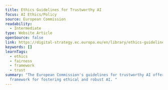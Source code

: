 ```yaml
---
title: Ethics Guidelines for Trustworthy AI
focus: AI Ethics/Policy
source: European Commission
readability:
  - Intermediate
type: Website Article
openSource: false
link: https://digital-strategy.ec.europa.eu/en/library/ethics-guidelines-trustworthy-ai
keywords: []
learnTags:
  - ethics
  - fairness
  - framework
  - trust
summary: "The European Commission's guidelines for trustworthy AI offers a
  framework for fostering ethical and robust AI. "
---
```

